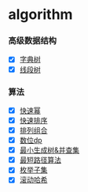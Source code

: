 # algorithm

### 高级数据结构

- [x] [字典树](https://github.com/YakultGo/algorithm/blob/main/%E5%AD%97%E5%85%B8%E6%A0%91.md) 
- [x] [线段树](https://github.com/YakultGo/algorithm/blob/main/%E7%BA%BF%E6%AE%B5%E6%A0%91.md)

### 算法

- [x] [快速幂](https://github.com/YakultGo/algorithm/blob/main/%E5%BF%AB%E9%80%9F%E5%B9%82.md)
- [x] [快速排序](https://github.com/YakultGo/algorithm/blob/main/%E5%BF%AB%E9%80%9F%E6%8E%92%E5%BA%8F.md)
- [x] [排列组合](https://github.com/YakultGo/algorithm/blob/main/%E6%8E%92%E5%88%97%E7%BB%84%E5%90%88.md)
- [x] [数位dp](https://github.com/YakultGo/algorithm/blob/main/%E6%95%B0%E4%BD%8Ddp.md)
- [x] [最小生成树&并查集](https://github.com/YakultGo/algorithm/blob/main/%E6%9C%80%E5%B0%8F%E7%94%9F%E6%88%90%E6%A0%91%26%E5%B9%B6%E6%9F%A5%E9%9B%86.md)
- [x] [最短路径算法](https://github.com/YakultGo/algorithm/blob/main/%E6%9C%80%E7%9F%AD%E8%B7%AF%E5%BE%84%E7%AE%97%E6%B3%95.md)
- [x] [枚举子集](https://github.com/YakultGo/algorithm/blob/main/%E6%9E%9A%E4%B8%BE%E5%AD%90%E9%9B%86.md)
- [x] [滚动哈希](https://github.com/YakultGo/algorithm/blob/main/%E6%BB%9A%E5%8A%A8%E5%93%88%E5%B8%8C.md)
